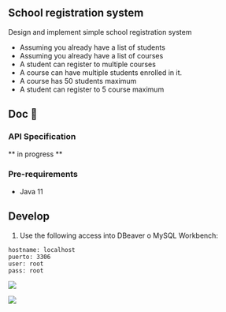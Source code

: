 School registration system
---
Design and implement simple school registration system
- Assuming you already have a list of students
- Assuming you already have a list of courses
- A student can register to multiple courses
- A course can have multiple students enrolled in it.
- A course has 50 students maximum
- A student can register to 5 course maximum



## Doc 📖️

### API Specification

** in progress **

### Pre-requirements
* Java 11

## Develop

  1) Use the following access into DBeaver o MySQL Workbench:

    hostname: localhost
    puerto: 3306
    user: root
    pass: root

![](doc/mysql_workbench.png)

![](doc/dbeaver.png)
